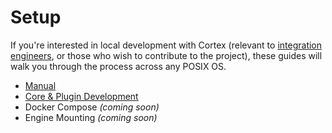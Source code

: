 # Setup

If you're interested in local development with Cortex \(relevant to [integration engineers](../../glossary.md#integration-engineer), or those who wish to contribute to the project\), these guides will walk you through the process across any POSIX OS.

* [Manual](manual.md)
* [Core & Plugin Development](core-and-plugin-development.md)
* Docker Compose _\(coming soon\)_
* Engine Mounting _\(coming soon\)_



